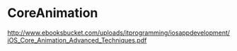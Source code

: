 # CoreAnimation
http://www.ebooksbucket.com/uploads/itprogramming/iosappdevelopment/iOS_Core_Animation_Advanced_Techniques.pdf

